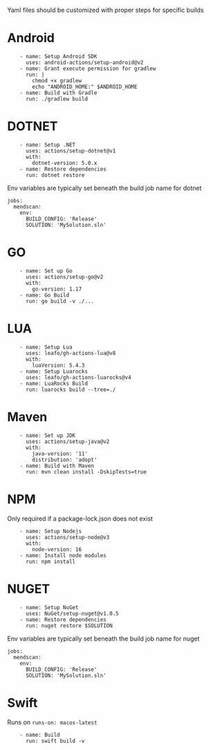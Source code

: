 Yaml files should be customized with proper steps for specific builds


# Android
```
    - name: Setup Android SDK
      uses: android-actions/setup-android@v2
    - name: Grant execute permission for gradlew
      run: |
        chmod +x gradlew
        echo "ANDROID_HOME:" $ANDROID_HOME
    - name: Build with Gradle
      run: ./gradlew build
```

# DOTNET
```
    - name: Setup .NET
      uses: actions/setup-dotnet@v1
      with:
        dotnet-version: 5.0.x
    - name: Restore dependencies
      run: dotnet restore
```
Env variables are typically set beneath the build job name for dotnet
```
jobs:
  mendscan:
    env:
      BUILD_CONFIG: 'Release'
      SOLUTION: 'MySolution.sln'
```

# GO
```
    - name: Set up Go
      uses: actions/setup-go@v2
      with:
        go-version: 1.17
    - name: Go Build
      run: go build -v ./...
```

# LUA
```
    - name: Setup Lua
      uses: leafo/gh-actions-lua@v8
      with:
        luaVersion: 5.4.3
    - name: Setup Luarocks
      uses: leafo/gh-actions-luarocks@v4
    - name: LuaRocks Build
      run: luarocks build --tree=./
```

# Maven
```
    - name: Set up JDK
      uses: actions/setup-java@v2
      with:
        java-version: '11'
        distribution: 'adopt'
    - name: Build with Maven
      run: mvn clean install -DskipTests=true
```

# NPM
Only required if a package-lock.json does not exist
```
    - name: Setup Nodejs
      uses: actions/setup-node@v3
      with:
        node-version: 16
    - name: Install node modules
      run: npm install
```

# NUGET
```
    - name: Setup NuGet
      uses: NuGet/setup-nuget@v1.0.5
    - name: Restore dependencies
      run: nuget restore $SOLUTION
```
Env variables are typically set beneath the build job name for nuget
```
jobs:
  mendscan:
    env:
      BUILD_CONFIG: 'Release'
      SOLUTION: 'MySolution.sln'
```

# Swift
Runs on ```runs-on: macos-latest```
```
    - name: Build
      run: swift build -v
```
